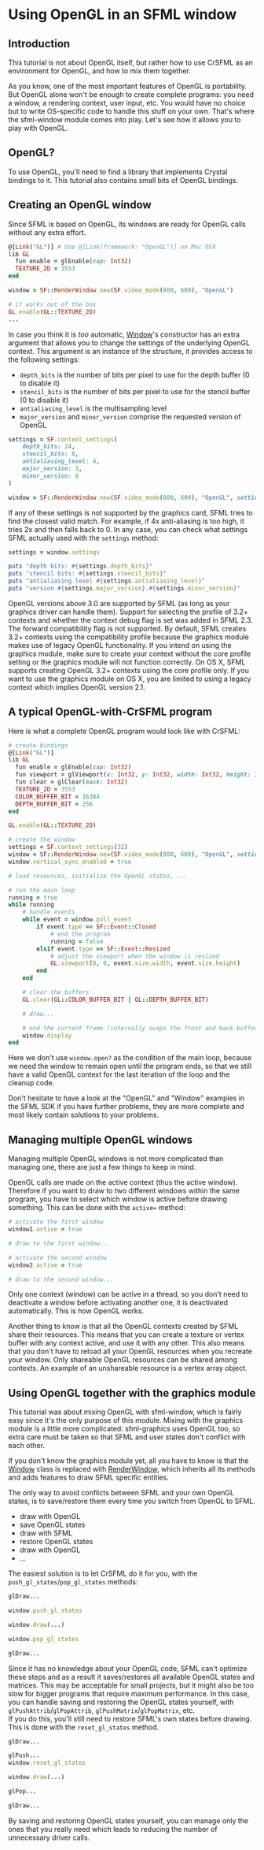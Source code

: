 # Using OpenGL in an SFML window

## Introduction

This tutorial is not about OpenGL itself, but rather how to use CrSFML as an environment for OpenGL, and how to mix them together.

As you know, one of the most important features of OpenGL is portability. But OpenGL alone won't be enough to create complete programs: you need a window, a rendering context, user input, etc. You would have no choice but to write OS-specific code to handle this stuff on your own. That's where the sfml-window module comes into play. Let's see how it allows you to play with OpenGL.

## OpenGL?

To use OpenGL, you'll need to find a library that implements Crystal bindings to it. This tutorial also contains small bits of OpenGL bindings.

## Creating an OpenGL window

Since SFML is based on OpenGL, its windows are ready for OpenGL calls without any extra effort.

```ruby
@[Link("GL")] # Use @[Link(framework: "OpenGL")] on Mac OSX
lib GL
  fun enable = glEnable(cap: Int32)
  TEXTURE_2D = 3553
end

window = SF::RenderWindow.new(SF.video_mode(800, 600), "OpenGL")

# it works out of the box
GL.enable(GL::TEXTURE_2D)
...
```

In case you think it is *too* automatic, [Window]({{book.api}}/Window.html)'s constructor has an extra argument that allows you to change the settings of the underlying OpenGL context. This argument is an instance of the structure, it provides access to the following settings:

  * `depth_bits` is the number of bits per pixel to use for the depth buffer (0 to disable it)
  * `stencil_bits` is the number of bits per pixel to use for the stencil buffer (0 to disable it)
  * `antialiasing_level` is the multisampling level
  * `major_version` and `minor_version` comprise the requested version of OpenGL

```ruby
settings = SF.context_settings(
    depth_bits: 24,
    stencil_bits: 8,
    antialiasing_level: 4,
    major_version: 3,
    minor_version: 0
)

window = SF::RenderWindow.new(SF.video_mode(800, 600), "OpenGL", settings: settings)
```

If any of these settings is not supported by the graphics card, SFML tries to find the closest valid match. For example, if 4x anti-aliasing is too high, it tries 2x and then falls back to 0.
In any case, you can check what settings SFML actually used with the `settings` method:

```ruby
settings = window.settings

puts "depth bits: #{settings.depth_bits}"
puts "stencil bits: #{settings.stencil_bits}"
puts "antialiasing level #{settings.antialiasing_level}"
puts "version #{settings.major_version}.#{settings.minor_version}"
```

OpenGL versions above 3.0 are supported by SFML (as long as your graphics driver can handle them). Support for selecting the profile of 3.2+ contexts and whether the context debug flag is set was added in SFML 2.3. The forward compatibility flag is not supported. By default, SFML creates 3.2+ contexts using the compatibility profile because the graphics module makes use of legacy OpenGL functionality. If you intend on using the graphics module, make sure to create your context without the core profile setting or the graphics module will not function correctly. On OS X, SFML supports creating OpenGL 3.2+ contexts using the core profile only. If you want to use the graphics module on OS X, you are limited to using a legacy context which implies OpenGL version 2.1.

## A typical OpenGL-with-CrSFML program

Here is what a complete OpenGL program would look like with CrSFML:

```ruby
# create bindings
@[Link("GL")]
lib GL
  fun enable = glEnable(cap: Int32)
  fun viewport = glViewport(x: Int32, y: Int32, width: Int32, height: Int32)
  fun clear = glClear(mask: Int32)
  TEXTURE_2D = 3553
  COLOR_BUFFER_BIT = 16384
  DEPTH_BUFFER_BIT = 256
end

GL.enable(GL::TEXTURE_2D)

# create the window
settings = SF.context_settings(32)
window = SF::RenderWindow.new(SF.video_mode(800, 600), "OpenGL", settings: settings)
window.vertical_sync_enabled = true

# load resources, initialize the OpenGL states, ...

# run the main loop
running = true
while running
    # handle events
    while event = window.poll_event
        if event.type == SF::Event::Closed
            # end the program
            running = false
        elsif event.type == SF::Event::Resized
            # adjust the viewport when the window is resized
            GL.viewport(0, 0, event.size.width, event.size.height)
        end
    end

    # clear the buffers
    GL.clear(GL::COLOR_BUFFER_BIT | GL::DEPTH_BUFFER_BIT)

    # draw...

    # end the current frame (internally swaps the front and back buffers)
    window.display
end
```

Here we don't use `window.open?` as the condition of the main loop, because we need the window to remain open until the program ends, so that we still have a valid OpenGL context for the last iteration of the loop and the cleanup code.

Don't hesitate to have a look at the "OpenGL" and "Window" examples in the SFML SDK if you have further problems, they are more complete and most likely contain solutions to your problems.

## Managing multiple OpenGL windows

Managing multiple OpenGL windows is not more complicated than managing one, there are just a few things to keep in mind.

OpenGL calls are made on the active context (thus the active window). Therefore if you want to draw to two different windows within the same program, you have to select which window is active before drawing something. This can be done with the `active=` method:

```ruby
# activate the first window
window1.active = true

# draw to the first window...

# activate the second window
window2.active = true

# draw to the second window...
```

Only one context (window) can be active in a thread, so you don't need to deactivate a window before activating another one, it is deactivated automatically. This is how OpenGL works.

Another thing to know is that all the OpenGL contexts created by SFML share their resources. This means that you can create a texture or vertex buffer with any context active, and use it with any other. This also means that you don't have to reload all your OpenGL resources when you recreate your window. Only shareable OpenGL resources can be shared among contexts. An example of an unshareable resource is a vertex array object.

## Using OpenGL together with the graphics module

This tutorial was about mixing OpenGL with sfml-window, which is fairly easy since it's the only purpose of this module. Mixing with the graphics module is a little more complicated: sfml-graphics uses OpenGL too, so extra care must be taken so that SFML and user states don't conflict with each other.

If you don't know the graphics module yet, all you have to know is that the [Window]({{book.api}}/Window.html) class is replaced with [RenderWindow]({{book.api}}/RenderWindow.html), which inherits all its methods and adds features to draw SFML specific entities.

The only way to avoid conflicts between SFML and your own OpenGL states, is to save/restore them every time you switch from OpenGL to SFML.

- draw with OpenGL
- save OpenGL states
- draw with SFML
- restore OpenGL states
- draw with OpenGL
- ...

The easiest solution is to let CrSFML do it for you, with the `push_gl_states`/`pop_gl_states` methods:

```ruby
glDraw...

window.push_gl_states

window.draw(...)

window.pop_gl_states

glDraw...
```

Since it has no knowledge about your OpenGL code, SFML can't optimize these steps and as a result it saves/restores all available OpenGL states and matrices. This may be acceptable for small projects, but it might also be too slow for bigger programs that require maximum performance. In this case, you can handle saving and restoring the OpenGL states yourself, with `glPushAttrib`/`glPopAttrib`, `glPushMatrix`/`glPopMatrix`, etc.  
If you do this, you'll still need to restore SFML's own states before drawing. This is done with the `reset_gl_states` method.

```ruby
glDraw...

glPush...
window.reset_gl_states

window.draw(...)

glPop...

glDraw...
```

By saving and restoring OpenGL states yourself, you can manage only the ones that you really need which leads to reducing the number of unnecessary driver calls.
